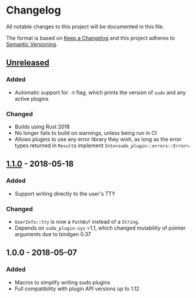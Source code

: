 # Changelog

All notable changes to this project will be documented in this file.

The format is based on [Keep a Changelog](http://keepachangelog.com/en/1.0.0/)
and this project adheres to [Semantic Versioning](http://semver.org/spec/v2.0.0.html).

## [Unreleased]

### Added
- Automatic support for `-V` flag, which prints the version of `sudo` and any
  active plugins

### Changed
- Builds using Rust 2018
- No longer fails to build on warnings, unless being run in CI
- Allows plugins to use any error library they wish, as long as the error
  types returned in `Result`s implement `Into<sudo_plugin::errors::Error>`.

## [1.1.0] - 2018-05-18

### Added
- Support writing directly to the user's TTY

### Changed
- `UserInfo::tty` is now a `PathBuf` instead of a `String`.
- Depends on `sudo_plugin-sys` ~1.1, which changed mutability of pointer arguments due to bindgen 0.37

## 1.0.0 - 2018-05-07

### Added
- Macros to simplify writing sudo plugins
- Full compatibility with plugin API versions up to 1.12

[Unreleased]: https://github.com/square/sudo_pair/compare/sudo_pair-v1.1.0...master
[1.1.0]:      https://github.com/square/sudo_pair/compare/sudo_pair-v1.0.0...sudo_pair-v1.1.0
